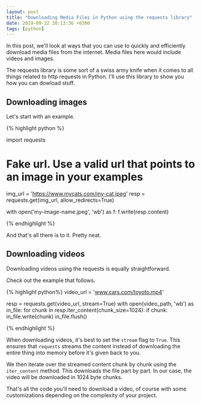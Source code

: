 ```yaml
---
layout: post
title: "Downloading Media Files in Python using the requests library"
date: 2019-09-22 10:13:36 +0300
tags: [python]
---
```


In this post, we'll look at ways that you can use to quickly and efficiently
download media files from the internet. Media files here would include videos
and images.

The requests library is some sort of a swiss army knife when it comes to all
things related to http requests in Python. I'll use this library to show you how you can
dowload stuff.

## Downloading images

Let's start with an example.

{% highlight python %}

import requests

# Fake url. Use a valid url that points to an image in your examples

img_url = 'https://www.mycats.com/my-cat.jpeg'
resp = requests.get(img_url, allow_redirects=True)

with open('my-image-name.jpeg', 'wb') as f:
f.write(resp.content)

{% endhighlight %}

And that's all there is to it. Pretty neat.

## Downloading videos

Downloading videos using the requests is equally straightforward.

Check out the example that follows.

{% highlight python%}
video_url = 'www.cars.com/toyoto.mp4'

resp = requests.get(video_url, stream=True)
with open(video_path, 'wb') as in_file:
for chunk in resp.iter_content(chunk_size=1024):
if chunk:
in_file.write(chunk)
in_file.flush()

{% endhighlight %}

When downloading videos, it's best to set the `stream` flag to `True`. This
ensures that `requests` streams the content instead of downloading the entire
thing into memory before it's given back to you.

We then iterate over the streamed content chunk by chunk using the `iter_content`
method. This downloads the file part by part. In our case, the video will be
downloaded in 1024 byte chunks.

That's all the code you'll need to download a video, of course with some
customizations depending on the complexity of your project.
